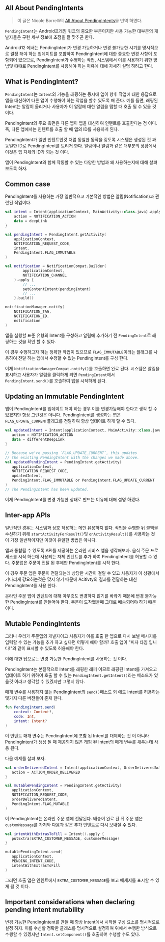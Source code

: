 ## All About PendingIntents

> 이 글은 Nicole Borrelli의 [All About PendingIntents](https://medium.com/androiddevelopers/all-about-pendingintents-748c8eb8619)을 번역 하였다. 

`PendingIntent`는 Android프레임 워크의 중요한 부분이지만 사용 가능한 대부분의 개발자들은 구현 세부 정보에 초점을 잘 맞추곤 한다. 

Android12 에서는 PendingIntent가 변경 가능하거나 변경 불가능한 시기를 명시적으로 결정 해야 하는 업데이트를 포함하여 PendingIntent에 대한 중요한 변경 사항이 포함되어 있으므로, PendingIntent가 수행하는 작업, 시스템에서 이를 사용하기 위한 방법및 떄떄로 PendingIntent를 사용해야 하는 이유에 대해 자세히 설명 하려고 한다. 

## What is PendingIntent?

`PendingIntent`는 `Intent`의 기능을 래핑하는 동시에 앱이 향후 작업에 대한 응답으로 앱을 대신하여 다른 앱이 수행해야 하는 작업을 할수 있도록 해 준다. 예를 들면, 래핑된 Intent는 알람이 울리거나 사용자가 이 알람에 대한 알림을 탭할 때 호출 될 수 있을 것 이다. 

PendingIntent의 주요 측면은 다른 앱이 앱을 대신하여 인텐트를 호출한다는 점 이다. 즉, 다른 앱에서는 인텐트를 호출 할 때 앱의 ID를 사용하게 된다. 

PendingIntent가 일반 인텐트인것 처럼 동일한 동작을 갖도록 시스템은 생성된 것 과 동일한 ID로 PendingIntent를 트리거 한다. 알람이나 알림과 같은 대부분의 상황에서 이것은 앱 자체의 ID가 되는 것 이다. 

앱이 PendingIntent와 함께 작동할 수 있는 다양한 방법과 왜 사용하는지에 대해 살펴 보도록 하자. 

## Common case 

PendingIntent를 사용하는 가장 일반적으고 기본적인 방법은 알림(Notification)과 관련된 작업이다. 

```kotlin
val intent = Intent(applicationContext, MainActivity::class.java).apply {
    action = NOTIFICATION_ACTION
    data = deepLink
}

val pendingIntent = PendingIntent.getActivity(
    applicationContext,
    NOTIFICATION_REQUEST_CODE,
    intent,
    PendingIntent.FLAG_IMMUTABLE
)

val notification = NotificationCompat.Builder(
        applicationContext,
        NOTIFICATION_CHANNEL
    ).apply {
        // ...
        setContentIntent(pendingIntent)
        // ...
    }.build()

notificationManager.notify(
    NOTIFICATION_TAG,
    NOTIFICATION_ID,
    notification
)
```

앱을 실행할 표준 유형의 Intent를 구성하고 알림에 추가하기 전 `PendingIntent`로 래핑하는 것을 확인 할 수 있다. 

이 경우 수행하고자 하는 정확한 작업이 있으므로 `FLAG_IMMUTABLE`이라는 플래그를 사용하여 전달 하는 앱에서 수정할 수 없는 PendingIntent를 구성 한다. 

이제 `NotificationManagerCompat.notify()`를 호출하면 완료 된다. 시스템은 알림을 표시하고 사용자가 알림을 클릭하게 되면 `PendingIntent`에서 `PendingIntent.send()`를 호출하여 앱을 시작하게 된다. 

## Updating an Immutable PendingIntent

앱이 PendingIntent를 업데이트 해야 하는 경우 이를 변경가능해야 한다고 생각 할 수 있겠지만 항상 그런것은 아니다. PendingIntent를 생성하는 앱은 `FLAG_UPDATE_CURRENT`플래그를 전달하여 항상 업데이트 하게 할 수 있다. 

```kotlin
val updatedIntent = Intent(applicationContext, MainActivity::class.java).apply {
   action = NOTIFICATION_ACTION
   data = differentDeepLink
}

// Because we're passing `FLAG_UPDATE_CURRENT`, this updates
// the existing PendingIntent with the changes we made above.
val updatedPendingIntent = PendingIntent.getActivity(
   applicationContext,
   NOTIFICATION_REQUEST_CODE,
   updatedIntent,
   PendingIntent.FLAG_IMMUTABLE or PendingIntent.FLAG_UPDATE_CURRENT
)
// The PendingIntent has been updated.
```

이제 PendingIntent를 변경 가능한 상태로 만드는 이유에 대해 설명 하겠다. 

## Inter-app APIs

일반적인 경우는 시스템과 상호 작용하는 데만 유용하지 않다. 작업을 수행한 뒤 콜백을 수신하기 위해 `startActivityForResult()`및 `onActivityResult()`를 사용하는 것 이 가장 일반적이지만 이것이 유일한 방법은 아니다. 

앱과 통합될 수 있도록 API를 제공하는 온라인 서비스 앱을 생각해보자. 음식 주문 프로세스를 시작 하는데 사용되는 자체 인텐트를 추가 하여 PendingIntent를 허용할 수 있다. 주문앱은 주문이 전달 된 후에만 PendingIntent를 시작 한다. 

이 경우 주문 앱은 주문이 전달되는데 상당한 시간이 걸릴 수 있고 사용자가 이 상황에서 기다리게 강요하는것은 맞지 않기 때문에 Acitivty의 결과를 전달하는 대신 PendingIntent를 사용 한다. 

온라인 주문 앱이 인텐트에 대해 아무것도 변경하지 않기를 바라기 때문에 변경 불가능한 PendingIntent를 만들어야 한다. 주문이 도착했을때 그대로 배송되어야 하기 떄문이다. 

## Mutable PendingIntents

그러나 우리가 주문앱의 개발자이고 사용자가 이를 호출 한 앱으로 다시 보낼 메시지를 입력할 수 있는 기능을 추가 하고 싶다면 어떻게 해야 할까? 호출 앱이 "피자 타임 입니다!"와 같이 표시할 수 있도록 허용해야 한다. 

이에 대한 답으로는 변경 가능한 PendingIntent를 사용하는 것 이다. 

PendingIntent는 본질적으로 Intent를 래핑한 래퍼 이므로 래핑된 Intent를 가져오고 업데이트 하기 위하여 호출 할 수 있는 `PendingIntent.getIntent()`라는 메소드가 있을것 이라고 생각할 수 있겠지만 그렇지 않다. 

매개 변수를 사용하지 않는 PendingIntent의 `send()`메소드 외 에도 Intent를 허용하는 몇가지 다른 버전들이 존재 한다. 

```kotlin
fun PendingIntent.send(
    context: Context!, 
    code: Int, 
    intent: Intent?
)
```

이 인텐트 매개 변수는 PendingIntent에 포함 된 Intent를 대체하는 것 이 아니라 PendingIntent가 생성 될 때 제공되지 않은 래핑 된 Intent의 매개 변수를 채우는데 사용 된다. 

다음 예제를 살펴 보자. 

```kotlin
val orderDeliveredIntent = Intent(applicationContext, OrderDeliveredActivity::class.java).apply {
   action = ACTION_ORDER_DELIVERED
}

val mutablePendingIntent = PendingIntent.getActivity(
   applicationContext,
   NOTIFICATION_REQUEST_CODE,
   orderDeliveredIntent,
   PendingIntent.FLAG_MUTABLE
)
```

이 PendingIntent는 온라인 주문 앱에 전달된다. 배송이 완료 된 뒤 주문 앱은 `customMessage`를 가져와 다음과 같은 추가 인텐트로 다시 보내질 수 있다. 

```kotlin
val intentWithExtrasToFill = Intent().apply {
   putExtra(EXTRA_CUSTOMER_MESSAGE, customerMessage)
}

mutablePendingIntent.send(
   applicationContext,
   PENDING_INTENT_CODE,
   intentWithExtrasToFill
)
```

그러면 호출 앱은 인텐트에서 `EXTRA_CUSTOMER_MESSAGE`를 보고 메세지를 표시할 수 있게 될 것 이다. 

## Important considerations when declaring pending intent mutability

변경 가능한 PendingIntent를 만들 때 항상 Intent에서 시작될 구성 요소를 명시적으로 설정 하자. 이를 수신할 정확한 클래스를 명시적으로 설정하여 위에서 수행한 방식으로 수행할 수 있겠지만 `Intent.setComponent()`를 호출하여 수행할 수도 있다. 

